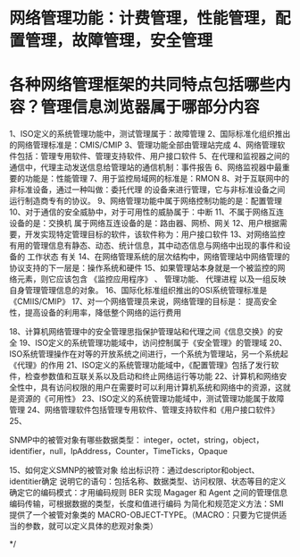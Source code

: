 # 网络管理功能：计费管理，性能管理，配置管理，故障管理，安全管理

# 各种网络管理框架的共同特点包括哪些内容？管理信息浏览器属于哪部分内容




1、ISO定义的系统管理功能中，测试管理属于：故障管理
2、国际标准化组织推出的网络管理标准是：CMIS/CMIP
3、管理功能全部由管理站完成
4、网络管理软件包括：管理专用软件、管理支持软件、用户接口软件
5、在代理和监视器之间的通信中，代理主动发送信息给管理站的通信机制：事件报告
6、网络监视器中最重要的功能是：性能管理
7、用于监控局域网的标准是：RMON
8、对于互联网中的非标准设备，通过一种叫做：委托代理 的设备来进行管理，它与非标准设备之间运行制造商专有的协议。
9、网络管理功能中属于网络控制功能的是：配置管理
10、对于通信的安全威胁中，对于可用性的威胁属于：中断
11、不属于网络互连设备的是：交换机   属于网络互连设备的是：路由器、网桥、网关
12、用户根据需要，开发实现特定管理目标的软件，该软件称为：用户接口软件
13、对网络监控有用的管理信息有静态、动态、统计信息，其中动态信息与网络中出现的事件和设备的  工作状态  有关
14、在网络管理系统的层次结构中，网络管理站中网络管理的协议支持的下一层是：操作系统和硬件
15、如果管理站本身就是一个被监控的网络元素，则它应该包含 《监控应用程序》 、 管理功能、 代理进程 以及一组反映自身管理管理信息的对象。
16、国际化标准组织推出的OSI系统管理标准是 《CMIIS/CMIP》
17、对一个网络管理员来说，网络管理的目标是： 提高安全性，提高设备的利用率，降低整个网络的运行费用

18、计算机网络管理中的安全管理思指保护管理站和代理之间《信息交换》的安全
19、ISO定义的系统管理功能域中，访问控制属于《安全管理》的管理域
20、ISO系统管理操作在对等的开放系统之间进行，一个系统为管理站，另一个系统起《代理》的作用
21、ISO定义的系统管理功能域中，《配置管理》包括了发行软件，检查参数值和互联关系以及启动和终止网络运行等功能
22、计算机和网络安全性中，具有访问权限的用户在需要时可以利用计算机系统和网络中的资源，这就是资源的《可用性》
23、ISO定义的系统管理功能域中，测试管理功能属于故障管理
24、网络管理软件包括管理专用软件、管理支持软件和《用户接口软件》
25、

























SNMP中的被管对象有哪些数据类型：
integer，octet，string，object，identifier，null，IpAddress，Counter，TimeTicks，Opaque

15、如何定义SMNP的被管对象
给出标识符：通过descriptor和object、identitier确定
说明它的语句：包括名称、数据类型、访问权限、状态等目的定义
确定它的编码模式：才用编码规则 BER 实现 Magager 和 Agent 之间的管理信息编码传输，可根据数据的类型，长度和值进行编码
为简化和规范定义方法：SMI 提供了一个被管对象类的 MACRO-OBJECT-TYPE。（MACRO：只要为它提供适当的参数，就可以定义具体的悲观对象类）
























*/
